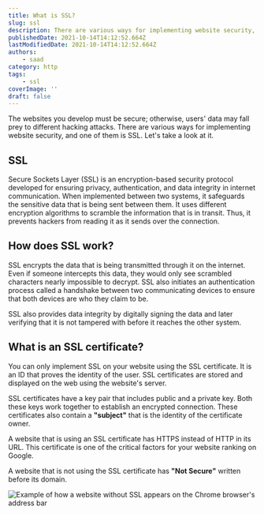 ```yaml
---
title: What is SSL?
slug: ssl
description: There are various ways for implementing website security, and one of them is SSL.
publishedDate: 2021-10-14T14:12:52.664Z
lastModifiedDate: 2021-10-14T14:12:52.664Z
authors:
    - saad
category: http
tags:
    - ssl
coverImage: ''
draft: false
---
```


<Lead>
The websites you develop must be secure; otherwise, users' data may fall prey to different hacking attacks. There are various ways for implementing website security, and one of them is SSL. Let's take a look at it.
</Lead>

## SSL

Secure Sockets Layer (SSL) is an encryption-based security protocol developed for ensuring privacy, authentication, and data integrity in internet communication. When implemented between two systems, it safeguards the sensitive data that is being sent between them. It uses different encryption algorithms to scramble the information that is in transit. Thus, it prevents hackers from reading it as it sends over the connection.

## How does SSL work?

SSL encrypts the data that is being transmitted through it on the internet. Even if someone intercepts this data, they would only see scrambled characters nearly impossible to decrypt. SSL also initiates an authentication process called a handshake between two communicating devices to ensure that both devices are who they claim to be.

SSL also provides data integrity by digitally signing the data and later verifying that it is not tampered with before it reaches the other system.

## What is an SSL certificate?

You can only implement SSL on your website using the SSL certificate. It is an ID that proves the identity of the user. SSL certificates are stored and displayed on the web using the website's server.

SSL certificates have a key pair that includes public and a private key. Both these keys work together to establish an encrypted connection. These certificates also contain a **"subject"** that is the identity of the certificate owner.

A website that is using an SSL certificate has HTTPS instead of HTTP in its URL. This certificate is one of the critical factors for your website ranking on Google.

A website that is not using the SSL certificate has **"Not Secure"** written before its domain.

![Example of how a website without SSL appears on the Chrome browser's address bar](https://raw.githubusercontent.com/RapidAPI/DevRel-Stack-Data/production/guides/posts/ssl/images/not-secure.png)
